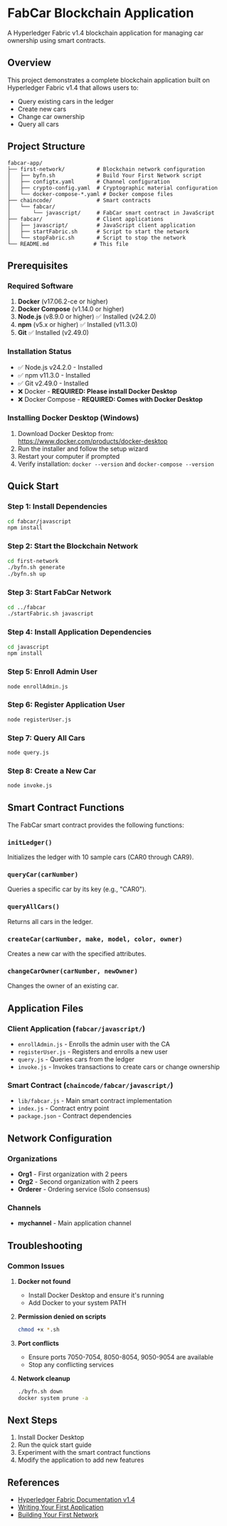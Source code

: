 # FabCar Blockchain Application

A Hyperledger Fabric v1.4 blockchain application for managing car ownership using smart contracts.

## Overview

This project demonstrates a complete blockchain application built on Hyperledger Fabric v1.4 that allows users to:
- Query existing cars in the ledger
- Create new cars
- Change car ownership
- Query all cars

## Project Structure

```
fabcar-app/
├── first-network/          # Blockchain network configuration
│   ├── byfn.sh             # Build Your First Network script
│   ├── configtx.yaml       # Channel configuration
│   ├── crypto-config.yaml  # Cryptographic material configuration
│   └── docker-compose-*.yaml # Docker compose files
├── chaincode/              # Smart contracts
│   └── fabcar/
│       └── javascript/     # FabCar smart contract in JavaScript
├── fabcar/                 # Client applications
│   ├── javascript/         # JavaScript client application
│   ├── startFabric.sh      # Script to start the network
│   └── stopFabric.sh       # Script to stop the network
└── README.md              # This file
```

## Prerequisites

### Required Software
1. **Docker** (v17.06.2-ce or higher)
2. **Docker Compose** (v1.14.0 or higher)
3. **Node.js** (v8.9.0 or higher) ✅ Installed (v24.2.0)
4. **npm** (v5.x or higher) ✅ Installed (v11.3.0)
5. **Git** ✅ Installed (v2.49.0)

### Installation Status
- ✅ Node.js v24.2.0 - Installed
- ✅ npm v11.3.0 - Installed  
- ✅ Git v2.49.0 - Installed
- ❌ Docker - **REQUIRED: Please install Docker Desktop**
- ❌ Docker Compose - **REQUIRED: Comes with Docker Desktop**

### Installing Docker Desktop (Windows)
1. Download Docker Desktop from: https://www.docker.com/products/docker-desktop
2. Run the installer and follow the setup wizard
3. Restart your computer if prompted
4. Verify installation: `docker --version` and `docker-compose --version`

## Quick Start

### Step 1: Install Dependencies
```bash
cd fabcar/javascript
npm install
```

### Step 2: Start the Blockchain Network
```bash
cd first-network
./byfn.sh generate
./byfn.sh up
```

### Step 3: Start FabCar Network
```bash
cd ../fabcar
./startFabric.sh javascript
```

### Step 4: Install Application Dependencies
```bash
cd javascript
npm install
```

### Step 5: Enroll Admin User
```bash
node enrollAdmin.js
```

### Step 6: Register Application User
```bash
node registerUser.js
```

### Step 7: Query All Cars
```bash
node query.js
```

### Step 8: Create a New Car
```bash
node invoke.js
```

## Smart Contract Functions

The FabCar smart contract provides the following functions:

### `initLedger()`
Initializes the ledger with 10 sample cars (CAR0 through CAR9).

### `queryCar(carNumber)`
Queries a specific car by its key (e.g., "CAR0").

### `queryAllCars()`
Returns all cars in the ledger.

### `createCar(carNumber, make, model, color, owner)`
Creates a new car with the specified attributes.

### `changeCarOwner(carNumber, newOwner)`
Changes the owner of an existing car.

## Application Files

### Client Application (`fabcar/javascript/`)
- `enrollAdmin.js` - Enrolls the admin user with the CA
- `registerUser.js` - Registers and enrolls a new user
- `query.js` - Queries cars from the ledger
- `invoke.js` - Invokes transactions to create cars or change ownership

### Smart Contract (`chaincode/fabcar/javascript/`)
- `lib/fabcar.js` - Main smart contract implementation
- `index.js` - Contract entry point
- `package.json` - Contract dependencies

## Network Configuration

### Organizations
- **Org1** - First organization with 2 peers
- **Org2** - Second organization with 2 peers
- **Orderer** - Ordering service (Solo consensus)

### Channels
- **mychannel** - Main application channel

## Troubleshooting

### Common Issues

1. **Docker not found**
   - Install Docker Desktop and ensure it's running
   - Add Docker to your system PATH

2. **Permission denied on scripts**
   ```bash
   chmod +x *.sh
   ```

3. **Port conflicts**
   - Ensure ports 7050-7054, 8050-8054, 9050-9054 are available
   - Stop any conflicting services

4. **Network cleanup**
   ```bash
   ./byfn.sh down
   docker system prune -a
   ```

## Next Steps

1. Install Docker Desktop
2. Run the quick start guide
3. Experiment with the smart contract functions
4. Modify the application to add new features

## References

- [Hyperledger Fabric Documentation v1.4](https://hyperledger-fabric.readthedocs.io/en/release-1.4/)
- [Writing Your First Application](https://hyperledger-fabric.readthedocs.io/en/release-1.4/write_first_app.html)
- [Building Your First Network](https://hyperledger-fabric.readthedocs.io/en/release-1.4/build_network.html)
